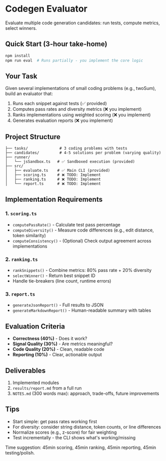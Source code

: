 # Codegen Evaluator

Evaluate multiple code generation candidates: run tests, compute metrics, select winners.

## Quick Start (3-hour take-home)

```bash
npm install
npm run eval  # Runs partially - you implement the core logic
```

## Your Task

Given several implementations of small coding problems (e.g., twoSum), build an evaluator that:
1. Runs each snippet against tests (✅ provided)
2. Computes pass rates and diversity metrics (❌ you implement)  
3. Ranks implementations using weighted scoring (❌ you implement)
4. Generates evaluation reports (❌ you implement)

## Project Structure

```
├── tasks/              # 3 coding problems with tests
├── candidates/         # 4-5 solutions per problem (varying quality)
├── runner/            
│   └── jsSandbox.ts   # ✅ Sandboxed execution (provided)
├── src/
│   ├── evaluate.ts    # ✅ Main CLI (provided)
│   ├── scoring.ts     # ❌ TODO: Implement
│   ├── ranking.ts     # ❌ TODO: Implement
│   └── report.ts      # ❌ TODO: Implement
```

## Implementation Requirements

### 1. `scoring.ts`
- `computePassRate()` - Calculate test pass percentage
- `computeDiversity()` - Measure code differences (e.g., edit distance, token similarity)
- `computeConsistency()` - (Optional) Check output agreement across implementations

### 2. `ranking.ts`  
- `rankSnippets()` - Combine metrics: 80% pass rate + 20% diversity
- `selectWinner()` - Return best snippet ID
- Handle tie-breakers (line count, runtime errors)

### 3. `report.ts`
- `generateJsonReport()` - Full results to JSON
- `generateMarkdownReport()` - Human-readable summary with tables

## Evaluation Criteria

- **Correctness (40%)** - Does it work?
- **Signal Quality (30%)** - Are metrics meaningful?  
- **Code Quality (20%)** - Clean, readable code
- **Reporting (10%)** - Clear, actionable output

## Deliverables

1. Implemented modules
2. `results/report.md` from a full run
3. `NOTES.md` (300 words max): approach, trade-offs, future improvements

## Tips

- Start simple: get pass rates working first
- For diversity: consider string distance, token counts, or line differences
- Normalize scores (e.g., z-score) for fair weighting
- Test incrementally - the CLI shows what's working/missing

Time suggestion: 45min scoring, 45min ranking, 45min reporting, 45min testing/polish.